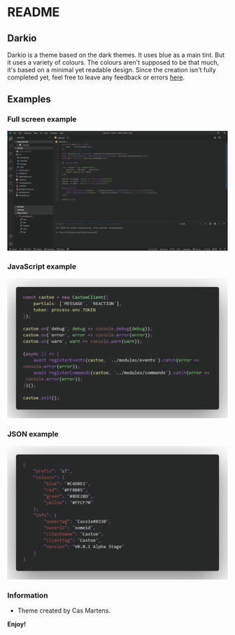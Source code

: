 # README
## Darkio
Darkio is a theme based on the dark themes. It uses blue as a main tint. But it uses a variety of colours. The colours aren't supposed to be that much, it's based on a minimal yet readable design. Since the creation isn't fully completed yet, feel free to leave any feedback or errors [here](https://github.com/DevCassie/Darkio/issues).

## Examples

### Full screen example
![Screenshot](./assets/Full_Screen_Example.png)

### JavaScript example
![Screenshot](./assets/JavaScript_Example.png)

### JSON example
![Screenshot](./assets/JSON_Example.png)

### Information
* Theme created by Cas Martens.

**Enjoy!**
